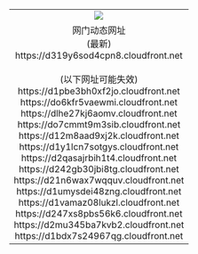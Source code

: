 ﻿<table>
  <tr></tr>
  <tr><td colspan=2 align=center><img src="https://d319y6sod4cpn8.cloudfront.net/Up/oGate.jpg" /></td></tr>
  <tr><td colspan=2 align=center>网门动态网址<br/>(最新)
<br>https://d319y6sod4cpn8.cloudfront.net
<br/><br/>(以下网址可能失效)
<br>https://d1pbe3bh0xf2jo.cloudfront.net
<br>https://do6kfr5vaewmi.cloudfront.net
<br>https://dlhe27kj6aomv.cloudfront.net
<br>https://do7cmmt9m3sib.cloudfront.net
<br>https://d12m8aad9xj2k.cloudfront.net
<br>https://d1y1lcn7sotgys.cloudfront.net
<br>https://d2qasajrbih1t4.cloudfront.net
<br>https://d242gb30jbi8tg.cloudfront.net
<br>https://d21n6wax7wqquv.cloudfront.net
<br>https://d1umysdei48zng.cloudfront.net
<br>https://d1vamaz08lukzl.cloudfront.net
<br>https://d247xs8pbs56k6.cloudfront.net
<br>https://d2mu345ba7kvb2.cloudfront.net
<br>https://d1bdx7s24967qg.cloudfront.net
    </td>
  </tr>
</table>
